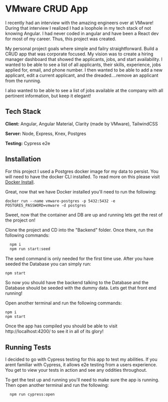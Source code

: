 
# VMware CRUD App

I recently had an interview with the amazing engineers over at VMware! 
During that interview I realized I had a loophole in my tech stack of 
not knowing Angular. I had never coded in angular and have been a React 
dev for most of my career. Thus, this project was created. 

My personal project goals where simple and failry straightforward. Build a CRUD app 
that was corporate focused. My vision was to create a hiring manager dashboard that
showed the applicants, jobs, and start availability. I wanted to be able to see
a list of all applicants, their skills, experience, jobs applied for, email, and 
phone number. I then wanted to be able to add a new applicant, edit a current applicant,
and the dreaded....remove an applicant from the running. 

I also wanted to be able to see a list of jobs available at the company with all
pertinent information, but keep it elegant!





## Tech Stack

**Client:** Angular, Angular Material, Clarity (made by VMware), TailwindCSS

**Server:** Node, Express, Knex, Postgres

**Testing:** Cypress e2e

## Installation

For this project I used a Postgres docker image for my data to persist. 
You will need to have the docker CLI installed. To read more on this please visit
[Docker Install](https://docs.docker.com/get-docker/).
 
Great, now that we have Docker installed you'll need to run the following: 
 ```
 docker run --name vmware-postgres -p 5432:5432 -e POSTGRES_PASSWORD=vmware -d postgres
 ```
Sweet, now that the container and DB are up and running lets get the rest of the project
on!


Clone the project and CD into the "Backend" folder. Once there, run the following commands:
```bash
  npm i
  npm run start:seed
```
The seed command is only needed for the first time use. After you have seeded the Database 
you can simply run:
```
npm start
```
So now you should have the backend talking to the Database and the Database should be 
seeded with the dummy data. Lets get that front end running!

Open another terminal and run the following commands:
```
npm i
npm start
```

Once the app has compiled you should be able to visit http://localhost:4200/ to see it in all of its glory!

## Running Tests

I decided to go with Cypress testing for this app to test my abilities. If you arent familiar with Cypress, 
it allows e2e testing from a users experience. You get to view your tests in action and see any oddities throughout.

To get the test up and running you'll need to make sure the app is running. Then open another terminal and run the following:
```bash
  npm run cypress:open
```


